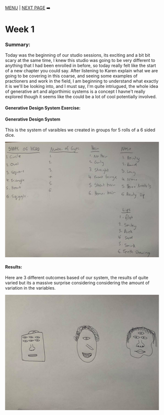 [MENU](https://github.com/connor-mcnamara/Slave-to-the-algorithm/blob/master/README.md "MENU")  | [NEXT PAGE](https://github.com/connor-mcnamara/Slave-to-the-algorithm/tree/master/week%202 "NEXT PAGE") :arrow_right:

# Week 1

### Summary:
Today was the beginning of our studio sessions, its exciting and a bit bit scary at the same time, I knew this studio was going to be very different to anything that I had been enrolled in before, so today really felt like the start of a new chapter you could say. After listening to Karen explain what we are going to be covering in this coarse, and seeing some examples of practioners and work in the field, I am beginning to understand what exactly it is we'll be looking into, and I must say, I'm quite intriugued, the whole idea of generative art and algorthimic systems is a concept I havne't really explored though it seems like the could be a lot of cool potentially involved. 

#### Generative Design System Exercise:

#### Generative Design System

This is the system of varaibles we created in groups for 5 rolls of a 6 sided dice.

![](exercise1.jpg)

#### Results: 
Here are 3 different outcomes based of our system, the results of quite varied but its a massive surprise considering considering the amount of variation in the variables.

![](exercise2.jpg)
